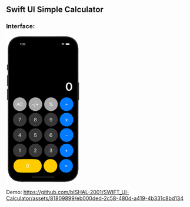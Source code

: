 ## Swift UI Simple Calculator
### Interface:
<img src="calculator.png" alt="Interface" height="400"/>

Demo:
https://github.com/bISHAL-2001/SWIFT_UI-Calculator/assets/81809899/eb000ded-2c58-480d-a419-4b331c8bd134




